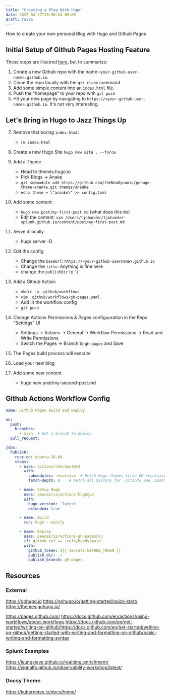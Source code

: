 ```yaml
---
title: "Creating a Blog With Hugo"
date: 2022-04-27T10:50:54-05:00
draft: false
---
```

How to create your own personal Blog with Hugo and Github Pages

## Initial Setup of Github Pages Hosting Feature

These steps are illustred [here](https://pages.github.com/), but to summarize:
1. Create a new Github repo with the name `<your-github-user-name>.github.io`.
2. Clone the repo locally with the `git clone` command
3. Add some simple content into an `index.html` file.
4. Push the "homepage" to your repo with `git push`
5. Hit your new page by navigating to `https://<your-github-user-name>.github.io`.  It's not very interesting.

## Let's Bring in Hugo to Jazz Things Up
7. Remove that boring `index.html`: 
    - `rm index.html`
8. Create a new Hugo Site
    `hugo new site . --force`
9. Add a Theme
    - Head to themes.hugo.io
    - Pick Blogs -> Anake
    - `git submodule add https://github.com/theNewDynamic/gohugo-theme-ananke.git themes/ananke`
    - `echo theme = \"ananke\" >> config.toml`
10. Add some content:
     - `hugo new post/my-first-post.md` (what does this do)
     - Edit the content: `vim /Users/tjohander/tjohander-splunk.github.io/content/post/my-first-post.md`
11. Serve it locally
     - hugo server -D

12. Edit the config
    - Change the `baseUrl`: `https://<your-github-username>.github.io`
    - Change the `title`: Anything is fine here
    - change the `publishDir` to './'
13. Add a Github Action:
    - `mkdir -p .github/workflows`
    - `vim .github/workflows/gh-pages.yaml`
    - Add in the workflow config
    - `git push`
14. Change Actions Permissions & Pages configuuration in the Repo "Settings" UI
    - Settings -> Actions -> General -> Workflow Permissions -> Read and Write Permissions
    - Switch the Pages -> Branch to `gh-pages` and Save

15. The Pages build process will execute
16. Load your new blog
17. Add some new content
    - hugo new post/my-second-post.md


## Github Actions Workflow Config

```yaml
name: Github Pages Build and Deploy  

on:
  push:
    branches:
      - main  # Set a branch to deploy
  pull_request:

jobs:
  Publish:
    runs-on: ubuntu-20.04
    steps:
      - uses: actions/checkout@v2
        with:
          submodules: recursive  # Fetch Hugo themes (true OR recursive)
          fetch-depth: 0    # Fetch all history for .GitInfo and .Lastmod

      - name: Setup Hugo
        uses: peaceiris/actions-hugo@v2
        with:
          hugo-version: 'latest'
          extended: true

      - name: Build
        run: hugo --minify

      - name: Deploy
        uses: peaceiris/actions-gh-pages@v3
        if: github.ref == 'refs/heads/main'
        with:
          github_token: ${{ secrets.GITHUB_TOKEN }}
          publish_dir: ./
          publish_branch: gh-pages
```

## Resources

### External
https://gohugo.io
https://gohugo.io/getting-started/quick-start/
https://themes.gohugo.io/

https://pages.github.com/
https://docs.github.com/en/actions/using-workflows/about-workflows
https://docs.github.com/en/get-started/writing-on-github/https://docs.github.com/en/get-started/writing-on-github/getting-started-with-writing-and-formatting-on-github/basic-writing-and-formatting-syntax

### Splunk Examples
https://leungsteve.github.io/realtime_enrichment/
https://signalfx.github.io/observability-workshop/latest/

### Docsy Theme
https://kubernetes.io/docs/home/






